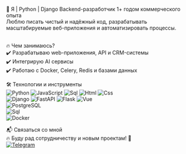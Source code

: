 🚀  Я | Python | Django Backend-разработчик 1+ годом коммерческого опыта <br>
Люблю писать чистый и надёжный код, разрабатывать масштабируемые веб-приложения и автоматизировать процессы.<br><br>

🔥 Чем занимаюсь?<br>
✔️ Разрабатываю web-приложения, API и CRM-системы<br>
✔️ Интегрирую AI сервисы<br>
✔️ Работаю с Docker, Celery, Redis и базами данных<br>

🛠 Технологии и инструменты<br>
![Python](https://img.shields.io/badge/-Python-2f4f4f?style=for-the-badge&logo=python)
![JavaScript](https://img.shields.io/badge/-javascript-c0c0c0?style=for-the-badge&logo=javascript)
![Sql](https://img.shields.io/badge/-sql-000000?style=for-the-badge&logo=postgresql)
![Html](https://img.shields.io/badge/-html-008b8b?style=for-the-badge&logo=html5)
![Css](https://img.shields.io/badge/-css-57719b?style=for-the-badge&logo=c) <br>
![Django](https://img.shields.io/badge/-django-048280?style=for-the-badge&logo=django)
![FastAPI](https://img.shields.io/badge/-fastapi-e4ecfc?style=for-the-badge&logo=fastapi)
![Flask](https://img.shields.io/badge/-flask-046f87?style=for-the-badge&logo=flask) 
![Vue](https://img.shields.io/badge/-vue-085e17?style=for-the-badge&logo=v)<br>
![PostgreSQL](https://img.shields.io/badge/-PostgreSQL-000000?style=for-the-badge&logo=postgresql)<br>
![Sql](https://img.shields.io/badge/-sqlite-000000?style=for-the-badge&logo=sqlite) <br>
![Docker](https://img.shields.io/badge/-docker-042b7d?style=for-the-badge&logo=docker)<br>


📬 Связаться со мной<br>
🔥 Буду рад сотрудничеству и новым проектам! 🚀<br>
[![Telegram](https://img.shields.io/badge/-telegram-04597c?style=for-the-badge&logo=telegram)](https://t.me/Pa_0tel)

